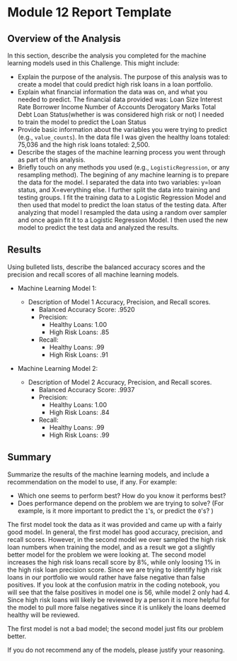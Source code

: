 # Module 12 Report Template

## Overview of the Analysis

In this section, describe the analysis you completed for the machine learning models used in this Challenge. This might include:

* Explain the purpose of the analysis.
The purpose of this analysis was to create a model that could predict high risk loans in a loan portfolio.
* Explain what financial information the data was on, and what you needed to predict.
The financial data provided was:
    Loan Size
    Interest Rate
    Borrower Income
    Number of Accounts
    Derogatory Marks
    Total Debt
    Loan Status(whether is was considered high risk or not)
I needed to train the model to predict the Loan Status
* Provide basic information about the variables you were trying to predict (e.g., `value_counts`).
In the data file I was given the healthy loans totaled: 75,036 and the high risk loans totaled: 2,500.
* Describe the stages of the machine learning process you went through as part of this analysis.
* Briefly touch on any methods you used (e.g., `LogisticRegression`, or any resampling method).
The begining of any machine learning is to prepare the data for the model. I separated the data into two variables:
y=loan status, and X=everything else. I further split the data into training and testing groups. I fit the training data to a Logistic Regression Model and then used that model to predict the loan status of the testing data. After analyzing that model I resampled the data using a random over sampler and once again fit it to a Logistic Regression Model. I then used the new model to predict the test data and analyzed the results.

## Results

Using bulleted lists, describe the balanced accuracy scores and the precision and recall scores of all machine learning models.

* Machine Learning Model 1:
  * Description of Model 1 Accuracy, Precision, and Recall scores.
    * Balanced Accuracy Score: .9520
    * Precision:
        * Healthy Loans: 1.00
        * High Risk Loans: .85
    * Recall:
        * Healthy Loans: .99
        * High Risk Loans: .91

* Machine Learning Model 2:
  * Description of Model 2 Accuracy, Precision, and Recall scores.
    * Balanced Accuracy Score: .9937
    * Precision:
        * Healthy Loans: 1.00
        * High Risk Loans: .84
    * Recall:
        * Healthy Loans: .99
        * High Risk Loans: .99
## Summary

Summarize the results of the machine learning models, and include a recommendation on the model to use, if any. For example:
* Which one seems to perform best? How do you know it performs best?
* Does performance depend on the problem we are trying to solve? (For example, is it more important to predict the `1`'s, or predict the `0`'s? )

The first model took the data as it was provided and came up with a fairly good model. In general, the first model has good accuracy, precision, and recall scores. However, in the second model we over sampled the high risk loan numbers when training the model, and as a result we got a slightly better model for the problem we were looking at. The second model increases the high risk loans recall score by 8%, while only loosing 1% in the high risk loan precision score. Since we are trying to identify high risk loans in our portfolio we would rather have false negative than false positives. If you look at the confusion matrix in the coding notebook, you will see that the false positives in model one is 56, while model 2 only had 4. Since high risk loans will likely be reviewed by a person it is more helpful for the model to pull more false negatives since it is unlikely the loans deemed healthy will be reviewed.

The first model is not a bad model; the second model just fits our problem better.

If you do not recommend any of the models, please justify your reasoning.

